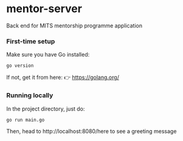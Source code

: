 # mentor-server
Back end for MITS mentorship programme application 
<br/>


### First-time setup

Make sure you have Go installed:  
```console
go version
```
If not, get it from here: 👉 https://golang.org/


### Running locally

In the project directory, just do:
```console
go run main.go
```
Then, head to http://localhost:8080/here to see a greeting message 
